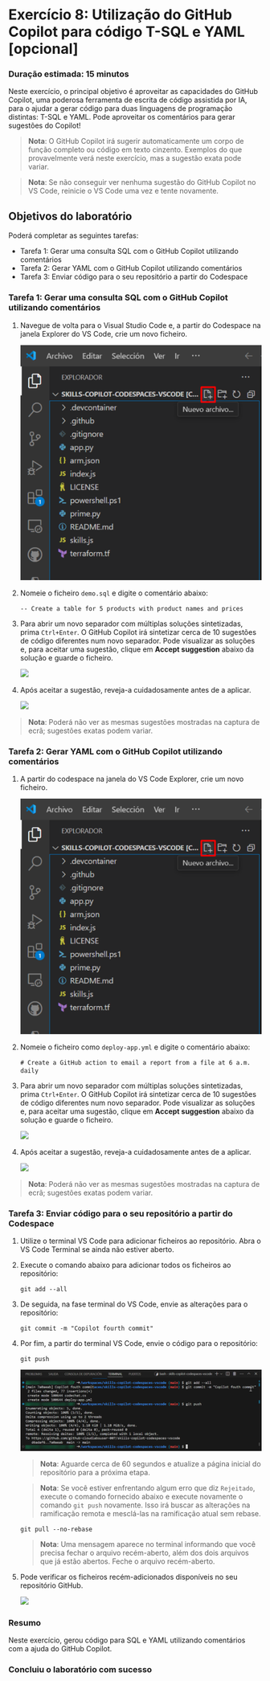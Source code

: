 # Exercício 8: Utilização do GitHub Copilot para código T-SQL e YAML [opcional]

### Duração estimada: 15 minutos

Neste exercício, o principal objetivo é aproveitar as capacidades do GitHub Copilot, uma poderosa ferramenta de escrita de código assistida por IA, para o ajudar a gerar código para duas linguagens de programação distintas: T-SQL e YAML. Pode aproveitar os comentários para gerar sugestões do Copilot!

>**Nota**: O GitHub Copilot irá sugerir automaticamente um corpo de função completo ou código em texto cinzento. Exemplos do que provavelmente verá neste exercício, mas a sugestão exata pode variar.

>**Nota**: Se não conseguir ver nenhuma sugestão do GitHub Copilot no VS Code, reinicie o VS Code uma vez e tente novamente.

## Objetivos do laboratório

Poderá completar as seguintes tarefas:

- Tarefa 1: Gerar uma consulta SQL com o GitHub Copilot utilizando comentários
- Tarefa 2: Gerar YAML com o GitHub Copilot utilizando comentários
- Tarefa 3: Enviar código para o seu repositório a partir do Codespace


### Tarefa 1: Gerar uma consulta SQL com o GitHub Copilot utilizando comentários

1. Navegue de volta para o Visual Studio Code e, a partir do Codespace na janela Explorer do VS Code, crie um novo ficheiro.

   ![](../../media/chat-code-new.png)

1. Nomeie o ficheiro `demo.sql` e digite o comentário abaixo:

    ```
    -- Create a table for 5 products with product names and prices
    ```

1. Para abrir um novo separador com múltiplas soluções sintetizadas, prima `Ctrl+Enter`. O GitHub Copilot irá sintetizar cerca de 10 sugestões de código diferentes num novo separador. Pode visualizar as soluções e, para aceitar uma sugestão, clique em **Accept suggestion** abaixo da solução e guarde o ficheiro.

   ![](../../media/ex7-t1-s3.png)

1. Após aceitar a sugestão, reveja-a cuidadosamente antes de a aplicar.

   ![](../../media/demo-sql-1.png)

 >**Nota**: Poderá não ver as mesmas sugestões mostradas na captura de ecrã; sugestões exatas podem variar.

### Tarefa 2: Gerar YAML com o GitHub Copilot utilizando comentários

1. A partir do codespace na janela do VS Code Explorer, crie um novo ficheiro.

   ![](../../media/chat-code-new.png)

1. Nomeie o ficheiro como `deploy-app.yml` e digite o comentário abaixo:

    ```
    # Create a GitHub action to email a report from a file at 6 a.m. daily
    ```

1. Para abrir um novo separador com múltiplas soluções sintetizadas, prima `Ctrl+Enter`. O GitHub Copilot irá sintetizar cerca de 10 sugestões de código diferentes num novo separador. Pode visualizar as soluções e, para aceitar uma sugestão, clique em **Accept suggestion** abaixo da solução e guarde o ficheiro.

   ![](../../media/ex7-t2-s3.png)

1. Após aceitar a sugestão, reveja-a cuidadosamente antes de a aplicar.

   ![](../../media/demo-yaml-1.png)

 >**Nota**: Poderá não ver as mesmas sugestões mostradas na captura de ecrã; sugestões exatas podem variar.

### Tarefa 3: Enviar código para o seu repositório a partir do Codespace

1. Utilize o terminal VS Code para adicionar ficheiros ao repositório. Abra o VS Code Terminal se ainda não estiver aberto.

1. Execute o comando abaixo para adicionar todos os ficheiros ao repositório:

    ```
    git add --all
    ```

1. De seguida, na fase terminal do VS Code, envie as alterações para o repositório:

    ```
    git commit -m "Copilot fourth commit"
    ```

1. Por fim, a partir do terminal VS Code, envie o código para o repositório:

    ```
    git push
    ```

   ![](../../media/ex-6-push.png)

   >**Nota**: Aguarde cerca de 60 segundos e atualize a página inicial do repositório para a próxima etapa.

   >**Nota**: Se você estiver enfrentando algum erro que diz `Rejeitado`, execute o comando fornecido abaixo e execute novamente o comando `git push` novamente. Isso irá buscar as alterações na ramificação remota e mesclá-las na ramificação atual sem rebase.
   
      ```
      git pull --no-rebase
      ```

   >**Nota**: Uma mensagem aparece no terminal informando que você precisa fechar o arquivo recém-aberto, além dos dois arquivos que já estão abertos. Feche o arquivo recém-aberto.

1. Pode verificar os ficheiros recém-adicionados disponíveis no seu repositório GitHub.

   ![](../../media/ex-6-github.png)

### Resumo

Neste exercício, gerou código para SQL e YAML utilizando comentários com a ajuda do GitHub Copilot.

### Concluiu o laboratório com sucesso
